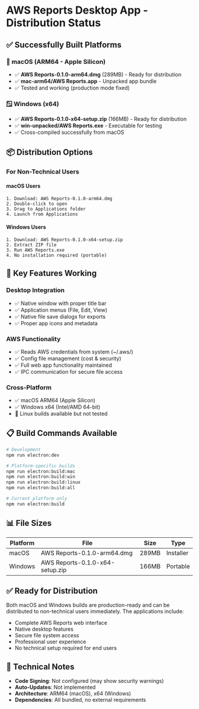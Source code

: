 # AWS Reports Desktop App - Distribution Status

## ✅ Successfully Built Platforms

### 🍎 macOS (ARM64 - Apple Silicon)
- ✅ **AWS Reports-0.1.0-arm64.dmg** (289MB) - Ready for distribution
- ✅ **mac-arm64/AWS Reports.app** - Unpacked app bundle
- ✅ Tested and working (production mode fixed)

### 🪟 Windows (x64)
- ✅ **AWS Reports-0.1.0-x64-setup.zip** (166MB) - Ready for distribution  
- ✅ **win-unpacked/AWS Reports.exe** - Executable for testing
- ✅ Cross-compiled successfully from macOS

## 📦 Distribution Options

### For Non-Technical Users

#### macOS Users
```
1. Download: AWS Reports-0.1.0-arm64.dmg
2. Double-click to open
3. Drag to Applications folder
4. Launch from Applications
```

#### Windows Users  
```
1. Download: AWS Reports-0.1.0-x64-setup.zip
2. Extract ZIP file
3. Run AWS Reports.exe
4. No installation required (portable)
```

## 🚀 Key Features Working

### Desktop Integration
- ✅ Native window with proper title bar
- ✅ Application menus (File, Edit, View)
- ✅ Native file save dialogs for exports
- ✅ Proper app icons and metadata

### AWS Functionality
- ✅ Reads AWS credentials from system (~/.aws/)
- ✅ Config file management (cost & security)
- ✅ Full web app functionality maintained
- ✅ IPC communication for secure file access

### Cross-Platform
- ✅ macOS ARM64 (Apple Silicon)
- ✅ Windows x64 (Intel/AMD 64-bit)
- 🔄 Linux builds available but not tested

## 📋 Build Commands Available

```bash
# Development
npm run electron:dev

# Platform-specific builds
npm run electron:build:mac
npm run electron:build:win
npm run electron:build:linux
npm run electron:build:all

# Current platform only
npm run electron:build
```

## 📊 File Sizes

| Platform | File | Size | Type |
|----------|------|------|------|
| macOS | AWS Reports-0.1.0-arm64.dmg | 289MB | Installer |
| Windows | AWS Reports-0.1.0-x64-setup.zip | 166MB | Portable |

## ✅ Ready for Distribution

Both macOS and Windows builds are production-ready and can be distributed to non-technical users immediately. The applications include:

- Complete AWS Reports web interface
- Native desktop features
- Secure file system access
- Professional user experience
- No technical setup required for end users

## 🔧 Technical Notes

- **Code Signing**: Not configured (may show security warnings)
- **Auto-Updates**: Not implemented
- **Architecture**: ARM64 (macOS), x64 (Windows)
- **Dependencies**: All bundled, no external requirements